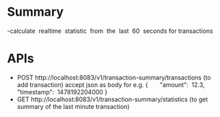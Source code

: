 # Summary
-calculate​ ​ realtime​ ​ statistic​ ​ from​ ​ the​ ​ last​ ​ 60​ ​ seconds for transactions

# APIs
- POST http://localhost:8083/v1/transaction-summary/transactions (to add  transaction)
    accept json as body for e.g. 
    { 
​ ​ ​ ​ ​ ​ "amount":​ ​ 12.3,
​ ​ ​    "timestamp":​ ​ 1478192204000
    }
- GET http://localhost:8083/v1/transaction-summary/statistics (to get summary of the last minute transaction)
